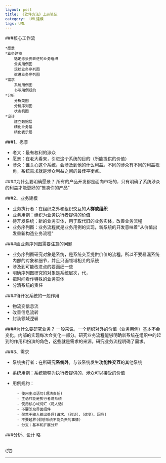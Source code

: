 ```yaml
---
layout: post
title: 《软件方法》上册笔记
category:  UML建模
tags: UML
---
```

###核心工作流
```
*愿景
*业务建模  
	选定愿景要改进的业务组织  
	业务用例图   
	现状业务序列图   
	改进业务序列图     
*需求   
	系统用例图  
	书写用例规约   
*分析    
	分析类图    
	分析序列图    
	状态机图   
*设计   
	建立数据层   
	精化业务层   
	精化表示层  
```

###1、愿景
- 老大：最有权利的涉众
- 愿景：在老大看来，引进这个系统的目的（所能提供的价值）
- 涉众：谁关心这个系统，会涉及到他的什么利益。不同的涉众有不同的利益视角，系统需求就是涉众利益之间的最佳平衡点。

####为什么要明确愿景？
所有的产品开发都是面向市场的，只有明确了系统涉众的利益才能更好的“售卖你的产品”

###2、业务建模
- 业务执行者：在组织之外和组织交互的**人群或组织**
- 业务用例：组织为业务执行者提供的价值
- 待开发系统：新的业务实体，用于取代旧的业务实体，改善业务流程
- 业务序列图：业务流程就是业务用例的实现，新系统的开发意味着"从价值出发重新构造业务流程"

####画业务序列图需要注意的问题
- 业务序列图研究对象是系统，是系统交互提供价值的流程。所以不要暴漏系统内部的对象和细节，并且只画领域相关的系统
- 涉及到可能改进点的要画细一些 
- 明确序列图研究的对象是系统层次，代，
- 把时间看作特殊的业务实体
- 分清系统的责任

####待开发系统的一般作用
- 物流变信息流
- 改善信息流转
- 封装领域逻辑

####为什么要研究业务？
一般来说，一个组织对外的价值（业务用例）基本不会变化，内部的实现每次会变化一部分。研究业务流程能够明确新系统在组织中的起到的作用和扮演的角色，这些就是需求的来源。研究业务流程明确了需求。

###3、需求
- 系统执行者：在所研究**系统外**，与该系统发生**功能性交互**的其他系统
- 系统用例：系统能够为执行者提供的、涉众可以接受的价值
- 用例规约：

		- 使用主动语句(理清责任)
		- 主语只能是执行者或系统
		- 使用核心域词汇（说人话）
		- 不要涉及界面组件
		- 聚焦于输入输出处理(请求、（验证）、（改变）、回应)
		- 不要越界(假想系统不能负责的事情)
		- 分支：基本和扩展分开

###分析、设计
略




		
<BR/>
(完)


---


